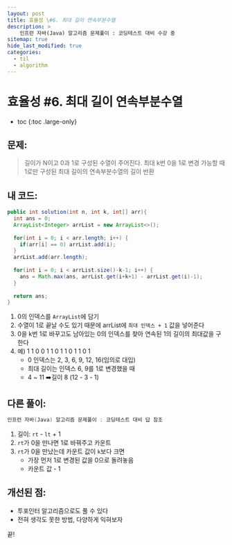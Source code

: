 ```yaml
---
layout: post
title: 효율성 \#6. 최대 길이 연속부분수열
description: >
    인프런 자바(Java) 알고리즘 문제풀이 : 코딩테스트 대비 수강 중
sitemap: true
hide_last_modified: true
categories:
  - til
  - algorithm
---
```


# 효율성 \#6. 최대 길이 연속부분수열

* toc
{:toc .large-only}

## 문제: 

> 길이가 N이고 0과 1로 구성된 수열이 주어진다. 최대 k번 0을 1로 변경 가능할 때 1로만 구성된 최대 길이의 연속부분수열의 길이 반환


## 내 코드:

```java
public int solution(int n, int k, int[] arr){
  int ans = 0;
  ArrayList<Integer> arrList = new ArrayList<>();
  
  for(int i = 0; i < arr.length; i++) {
    if(arr[i] == 0) arrList.add(i);
  }
  arrList.add(arr.length);
  
  for(int i = 0; i < arrList.size()-k-1; i++) {
    ans = Math.max(ans, arrList.get(i+k+1) - arrList.get(i)-1);
  }
  
  return ans;
}
```

1. 0의 인덱스를 `ArrayList`에 담기
2. 수열이 1로 끝날 수도 있기 때문에 arrList에 `최대 인덱스 + 1` 값을 넣어준다
3. 0을 k번 1로 바꾸고도 남아있는 0의 인덱스를 찾아 연속된 1의 길이의 최대값을 구한다
4. 예) 1 1 0 0 1 1 0 1 1 0 1 1 0 1
    - 0 인덱스는 2, 3, 6, 9, 12, 16(임의로 대입)
    - 최대 길이는 인덱스 6, 9를 1로 변경했을 때
    -  4 ~ 11 ➡️길이 8 (12 - 3 - 1)


## 다른 풀이:

```java
인프런 자바(Java) 알고리즘 문제풀이 : 코딩테스트 대비 답 참조


```
1. 길이: `rt` - `lt` + 1
2. `rt`가 0을 만나면 1로 바꿔주고 카운트
3. `rt`가 0을 만났는데 카운트 값이 `k`보다 크면
    - 가장 먼저 1로 변경된 값을 0으로 돌려놓음
    - 카운트 값 - 1 

## 개선된 점:
- 투포인터 알고리즘으로도 풀 수 있다
- 전혀 생각도 못한 방법, 다양하게 익혀보자

끝!
